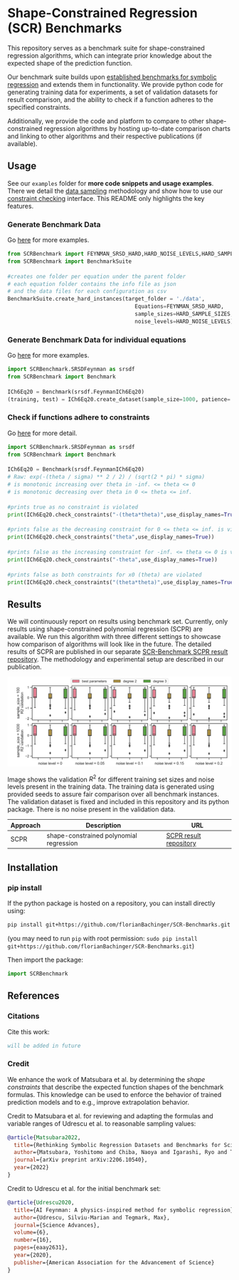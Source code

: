 # Shape-Constrained Regression (SCR) Benchmarks
This repository serves as a benchmark suite for shape-constrained regression algorithms, which can integrate prior knowledge about the expected shape of the prediction function.

Our benchmark suite builds upon [established benchmarks for symbolic regression](#credit) and extends them in functionality. We provide python code for generating training data for experiments, a set of validation datasets for result comparison, and the ability to check if a function adheres to the specified constraints.

Additionally, we provide the code and platform to compare to other shape-constrained regression algorithms by hosting up-to-date comparison charts and linking to other algorithms and their respective publications (if available).


## Usage

See our `examples` folder for **more code snippets and usage examples**. There we detail the [data sampling](/examples/generate_data.ipynb) methodology and show how to use our [constraint checking](examples/checking_constraints.ipynb) interface. This README only highlights the key features.


### Generate Benchmark Data
Go [here](/examples/generate_data.ipynb) for more examples.
```python
from SCRBenchmark import FEYNMAN_SRSD_HARD,HARD_NOISE_LEVELS,HARD_SAMPLE_SIZES
from SCRBenchmark import BenchmarkSuite

#creates one folder per equation under the parent folder
# each equation folder contains the info file as json
# and the data files for each configuration as csv
BenchmarkSuite.create_hard_instances(target_folder = './data',
                                        Equations=FEYNMAN_SRSD_HARD,
                                        sample_sizes=HARD_SAMPLE_SIZES,
                                        noise_levels=HARD_NOISE_LEVELS)
```

### Generate Benchmark Data for individual equations
Go [here](/examples/generate_data.ipynb) for more examples.
```python
import SCRBenchmark.SRSDFeynman as srsdf
from SCRBenchmark import Benchmark

ICh6Eq20 = Benchmark(srsdf.FeynmanICh6Eq20)
(training, test) = ICh6Eq20.create_dataset(sample_size=1000, patience= 10, noise_level = 0)
```

### Check if functions adhere to constraints
Go [here](examples/checking_constraints.ipynb) for more detail.
```python
import SCRBenchmark.SRSDFeynman as srsdf
from SCRBenchmark import Benchmark

ICh6Eq20 = Benchmark(srsdf.FeynmanICh6Eq20)
# Raw: exp(-(theta / sigma) ** 2 / 2) / (sqrt(2 * pi) * sigma)
# is monotonic increasing over theta in -inf. <= theta <= 0
# is monotonic decreasing over theta in 0 <= theta <= inf.

#prints true as no constraint is violated
print(ICh6Eq20.check_constraints("-(theta*theta)",use_display_names=True))

#prints false as the decreasing constraint for 0 <= theta <= inf. is violated
print(ICh6Eq20.check_constraints("theta",use_display_names=True))

#prints false as the increasing constraint for -inf. <= theta <= 0 is violated
print(ICh6Eq20.check_constraints("-theta",use_display_names=True))

#prints false as both constraints for x0 (theta) are violated
print(ICh6Eq20.check_constraints("(theta*theta)",use_display_names=True))
```

## Results
We will continuously report on results using benchmark set. Currently, only results using shape-constrained polynomial regression (SCPR) are available. We run this algorithm with three different settings to showcase how comparison of algorithms will look like in the future. The detailed results of SCPR are published in our separate [SCR-Benchmark SCPR result repository](https://github.com/florianBachinger/SCR-Benchmark-SCPR). The methodology and experimental setup are described in our publication.

![results](/results/summary.png)

Image shows the validation $R^2$ for different training set sizes and noise levels present in the training data. The training data is generated using provided seeds to assure fair comparison over all benchmark instances. The validation dataset is fixed and included in this repository and its python package. There is no noise present in the validation data. 

| Approach |Description | URL |
|----------|------------|-----|
|SCPR | shape-constrained polynomial regression | [SCPR result repository](https://github.com/florianBachinger/SCR-Benchmark-SCPR) |

## Installation 

### pip install

If the python package is hosted on a repository, you can install directly using:

```sh
pip install git+https://github.com/florianBachinger/SCR-Benchmarks.git
```
(you may need to run `pip` with root permission: `sudo pip install git+https://github.com/florianBachinger/SCR-Benchmarks.git`)

Then import the package:
```python
import SCRBenchmark
```

## References

### Citations
Cite this work:

```bibtex
will be added in future
```

### Credit
We enhance the work of Matsubara et al. by determining the _shape constraints_ that describe the expected function shapes of the benchmark formulas. This knowledge can be used to enforce the behavior of trained prediction models and to e.g., improve extrapolation behavior.


Credit to Matsubara et al. for reviewing and adapting the formulas and variable ranges of Udrescu et al. to reasonable sampling values:
```bibtex
@article{Matsubara2022,
  title={Rethinking Symbolic Regression Datasets and Benchmarks for Scientific Discovery},
  author={Matsubara, Yoshitomo and Chiba, Naoya and Igarashi, Ryo and Tatsunori, Taniai and Ushiku, Yoshitaka},
  journal={arXiv preprint arXiv:2206.10540},
  year={2022}
}
```

Credit to Udrescu et al. for the initial benchmark set:
```bibtex
@article{Udrescu2020,
  title={AI Feynman: A physics-inspired method for symbolic regression},
  author={Udrescu, Silviu-Marian and Tegmark, Max},
  journal={Science Advances},
  volume={6},
  number={16},
  pages={eaay2631},
  year={2020},
  publisher={American Association for the Advancement of Science}
}
```
